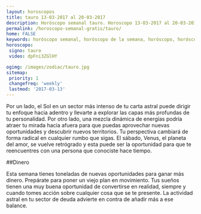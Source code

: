 ```yaml
---
layout: horoscopos
title: tauro 13-03-2017 al 20-03-2017 
description: Horóscopo semanal tauro. Horoscopo 13-03-2017 al 20-03-2017. Horoscopos univision gratis
permalink: /horoscopo-semanal-gratis/tauro/
home: FALSE
keywords: horóscopo semanal, horóscopo de la semana, horóscopo, horóscopo gratis,horóscopos, horóscopo esperanza gracia, horoscopos tauro la semana, horóscopos gratis, Tarot, Astrologia, Zodíaco, tauro, horoscopo gratis
horoscopo:
 signo: tauro
 video: dpFni3ZGlHY

ogimg: /images/zodiac/tauro.jpg
sitemap:
 priority: 1
 changefreq: 'weekly'
 lastmod: '2017-03-13'
---
```



Por un lado, el Sol en un sector más intenso de tu carta astral puede dirigir tu enfoque hacia adentro y llevarte a explorar las capas más profundas de tu personalidad. Por otro lado, una mezcla dinámica de energías podría atraer tu mirada hacia afuera para que puedas aprovechar nuevas oportunidades y descubrir nuevos territorios. Tu perspectiva cambiará de forma radical en cualquier rumbo que sigas. El sábado, Venus, el planeta del amor, se vuelve retrógrado y esta puede ser la oportunidad para que te reencuentres con una persona que conociste hace tiempo.

##Dinero

Esta semana tienes toneladas de nuevas oportunidades para ganar más dinero. Prepárate para poner un viejo plan en movimiento. Tus sueños tienen una muy buena oportunidad de convertirse en realidad, siempre y cuando tomes acción sobre cualquier cosa que se te presente. La actividad astral en tu sector de deuda advierte en contra de añadir más a ese balance.